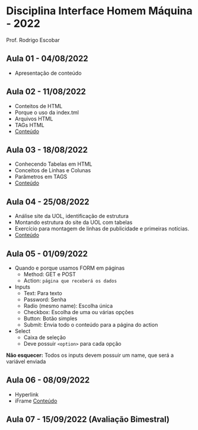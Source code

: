 # Disciplina Interface Homem Máquina - 2022
 Prof. Rodrigo Escobar

## Aula 01 - 04/08/2022 
- Apresentação de conteúdo

## Aula 02 - 11/08/2022
- Conteitos de HTML
- Porque o uso da index.tml
- Arquivos HTML
- TAGs HTML
- [Conteúdo](Aula02)

## Aula 03 - 18/08/2022
- Conhecendo Tabelas em HTML
- Conceitos de Linhas e Colunas
- Parâmetros em TAGS
- [Conteúdo](Aula03)

## Aula 04 - 25/08/2022
- Análise site da UOL, identificação de estrutura
- Montando estrutura do site da UOL com tabelas
- Exercício para montagem de linhas de publicidade e primeiras notícias.
- [Conteúdo](Aula04)

## Aula 05 - 01/09/2022
- Quando e porque usamos FORM em páginas
  - Method: GET e POST
  - Action: `página que receberá os dados`
- Inputs
  - Text: Para texto
  - Password: Senha
  - Radio (mesmo name): Escolha única
  - Checkbox: Escolha de uma ou várias opções
  - Button: Botão simples
  - Submit: Envia todo o conteúdo para a página do action
- Select
  - Caixa de seleção
  - Deve possuir `<option>` para cada opção

**Não esquecer:** Todos os inputs devem possuir um name, que será a variável enviada


## Aula 06 - 08/09/2022
- Hyperlink 
- iFrame
[Conteúdo](Aula06)

## Aula 07 - 15/09/2022 (Avaliação Bimestral)